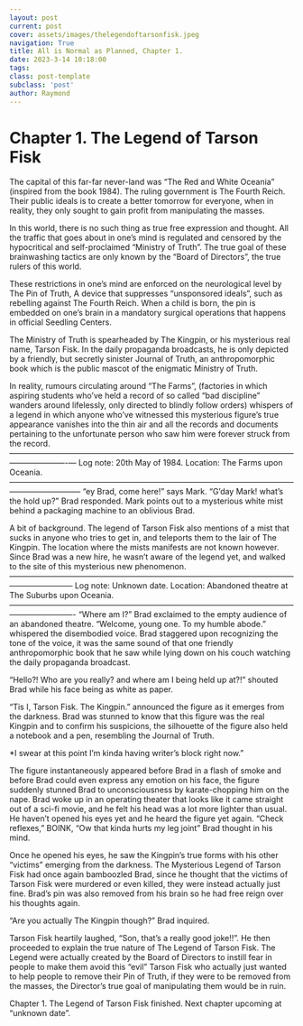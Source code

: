 ```yaml
---
layout: post
current: post
cover: assets/images/thelegendoftarsonfisk.jpeg
navigation: True
title: All is Normal as Planned, Chapter 1.
date: 2023-3-14 10:18:00
tags:
class: post-template
subclass: 'post'
author: Raymond
---
```

# Chapter 1. The Legend of Tarson Fisk

The capital of this far-far never-land was “The Red and White Oceania” (inspired from the book 1984). The ruling government is The Fourth Reich. Their public ideals is to create a better tomorrow for everyone, when in reality, they only sought to gain profit from manipulating the masses.

In this world, there is no such thing as true free expression and thought. All the traffic that goes about in one’s mind is regulated and censored by the hypocritical and self-proclaimed “Ministry of Truth”. The true goal of these brainwashing tactics are only known by the “Board of Directors”, the true rulers of this world. 

These restrictions in one’s mind are enforced on the neurological level by The Pin of Truth, A device that suppresses “unsponsored ideals”, such as rebelling against The Fourth Reich. When a child is born, the pin is embedded on one’s brain in a mandatory surgical operations that happens in official Seedling Centers.

The Ministry of Truth is spearheaded by The Kingpin, or his mysterious real name, Tarson Fisk.
In the daily propaganda broadcasts, he is only depicted by a friendly, but secretly sinister Journal of Truth, an anthropomorphic book which is the public mascot of the enigmatic Ministry of Truth.

In reality, rumours circulating around “The Farms”, (factories in which aspiring students who’ve held a record of so called “bad discipline” wanders around lifelessly, only directed to blindly follow orders) whispers of a legend in which anyone who’ve witnessed this mysterious figure’s true appearance vanishes into the thin air and all the records and documents pertaining to the unfortunate person who saw him were forever struck from the record.
———————————————————————————————————————————-—
Log note: 20th May of 1984.
Location: The Farms upon Oceania.
—————————————————————————————————————————————
“ey Brad, come here!” says Mark.
“G’day Mark! what’s the hold up?” Brad responded.
Mark points out to a mysterious white mist behind a packaging machine to an oblivious Brad.

A bit of background. The legend of Tarson Fisk also mentions of a mist that sucks in anyone who tries to get in, and teleports them to the lair of The Kingpin. The location where the mists manifests are not known however. Since Brad was a new hire, he wasn’t aware of the legend yet, and walked to the site of this mysterious new phenomenon.
————————————————————————————————————————————
Log note: Unknown date.
Location: Abandoned theatre at The Suburbs upon Oceania.
————————————————————————————————————————————-
“Where am I?” Brad exclaimed to the empty audience of an abandoned theatre.
“Welcome, young one. To my humble abode.” whispered the disembodied voice.
Brad staggered upon recognizing the tone of the voice, it was the same sound of that one friendly anthropomorphic book that he saw while lying down on his couch watching the daily propaganda broadcast.

“Hello?! Who are you really? and where am I being held up at?!” shouted Brad while his face being as white as paper.

“Tis I, Tarson Fisk. The Kingpin.” announced the figure as it emerges from the darkness.
Brad was stunned to know that this figure was the real Kingpin and to confirm his suspicions, the silhouette of the figure also held a notebook and a pen, resembling the Journal of Truth.

*I swear at this point I’m kinda having writer’s block right now.”

The figure instantaneously appeared before Brad in a flash of smoke and before Brad could even express any emotion on his face, the figure suddenly stunned Brad to unconsciousness by karate-chopping him on the nape.
Brad woke up in an operating theater that looks like it came straight out of a sci-fi movie, and he felt his head was a lot more lighter than usual.
He haven’t opened his eyes yet and he heard the figure yet again. “Check reflexes,” BOINK, “Ow that kinda hurts my leg joint” Brad thought in his mind.

Once he opened his eyes, he saw the Kingpin’s true forms with his other “victims” emerging from the darkness. The Mysterious Legend of Tarson Fisk had once again bamboozled Brad, since he thought that the victims of Tarson Fisk were murdered or even killed, they were instead actually just fine. Brad’s pin was also removed from his brain so he had free reign over his thoughts again.

“Are you actually The Kingpin though?” Brad inquired.

Tarson Fisk heartily laughed, “Son, that’s a really good joke!!”. He then proceeded to explain the true nature of The Legend of Tarson Fisk.
The Legend were actually created by the Board of Directors to instill fear in people to make them avoid this “evil” Tarson Fisk who actually just wanted to help people to remove their Pin of Truth, if they were to be removed from the masses, the Director’s true goal of manipulating them would be in ruin.


Chapter 1. The Legend of Tarson Fisk finished. Next chapter upcoming at “unknown date”.
